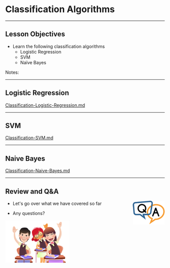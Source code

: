 # Classification Algorithms

---

## Lesson Objectives

* Learn the following classification algorithms
    * Logistic Regression
    * SVM
    * Naïve Bayes

Notes:

---

## Logistic Regression

[Classification-Logistic-Regression.md](Classification-Logistic-Regression.md)

---

## SVM

[Classification-SVM.md](Classification-SVM.md)

---

## Naive Bayes

[Classification-Naive-Bayes.md](Classification-Naive-Bayes.md)

---

## Review and Q&A

<img src="../../assets/images/icons/q-and-a-1.png" style="width:20%;float:right;" /><!-- {"left" : 12.57, "top" : 1.89, "height" : 3.04, "width" : 4.11} -->


- Let's go over what we have covered so far

- Any questions?

<img src="../../assets/images/icons/quiz-icon.png" style="width:40%;" /><!-- {"left" : 4.66, "top" : 5.16, "height" : 5.46, "width" : 8.18} -->

